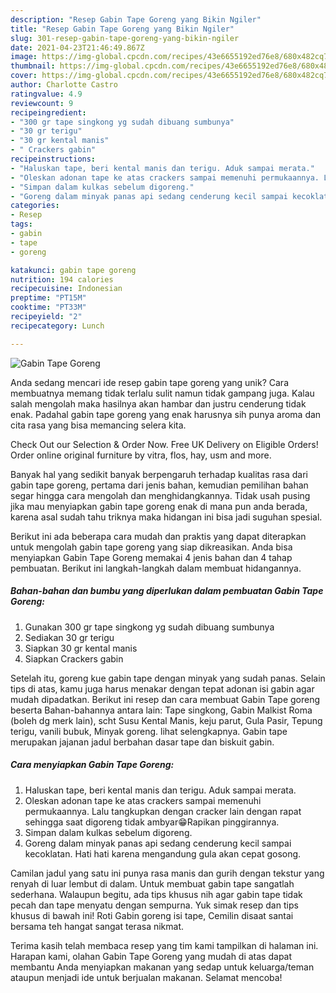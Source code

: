 ```yaml
---
description: "Resep Gabin Tape Goreng yang Bikin Ngiler"
title: "Resep Gabin Tape Goreng yang Bikin Ngiler"
slug: 301-resep-gabin-tape-goreng-yang-bikin-ngiler
date: 2021-04-23T21:46:49.867Z
image: https://img-global.cpcdn.com/recipes/43e6655192ed76e8/680x482cq70/gabin-tape-goreng-foto-resep-utama.jpg
thumbnail: https://img-global.cpcdn.com/recipes/43e6655192ed76e8/680x482cq70/gabin-tape-goreng-foto-resep-utama.jpg
cover: https://img-global.cpcdn.com/recipes/43e6655192ed76e8/680x482cq70/gabin-tape-goreng-foto-resep-utama.jpg
author: Charlotte Castro
ratingvalue: 4.9
reviewcount: 9
recipeingredient:
- "300 gr tape singkong yg sudah dibuang sumbunya"
- "30 gr terigu"
- "30 gr kental manis"
- " Crackers gabin"
recipeinstructions:
- "Haluskan tape, beri kental manis dan terigu. Aduk sampai merata."
- "Oleskan adonan tape ke atas crackers sampai memenuhi permukaannya. Lalu tangkupkan dengan cracker lain dengan rapat sehingga saat digoreng tidak ambyar😁Rapikan pinggirannya."
- "Simpan dalam kulkas sebelum digoreng."
- "Goreng dalam minyak panas api sedang cenderung kecil sampai kecoklatan. Hati hati karena mengandung gula akan cepat gosong."
categories:
- Resep
tags:
- gabin
- tape
- goreng

katakunci: gabin tape goreng 
nutrition: 194 calories
recipecuisine: Indonesian
preptime: "PT15M"
cooktime: "PT33M"
recipeyield: "2"
recipecategory: Lunch

---
```



![Gabin Tape Goreng](https://img-global.cpcdn.com/recipes/43e6655192ed76e8/680x482cq70/gabin-tape-goreng-foto-resep-utama.jpg)

Anda sedang mencari ide resep gabin tape goreng yang unik? Cara membuatnya memang tidak terlalu sulit namun tidak gampang juga. Kalau salah mengolah maka hasilnya akan hambar dan justru cenderung tidak enak. Padahal gabin tape goreng yang enak harusnya sih punya aroma dan cita rasa yang bisa memancing selera kita.

Check Out our Selection &amp; Order Now. Free UK Delivery on Eligible Orders! Order online original furniture by vitra, flos, hay, usm and more.

Banyak hal yang sedikit banyak berpengaruh terhadap kualitas rasa dari gabin tape goreng, pertama dari jenis bahan, kemudian pemilihan bahan segar hingga cara mengolah dan menghidangkannya. Tidak usah pusing jika mau menyiapkan gabin tape goreng enak di mana pun anda berada, karena asal sudah tahu triknya maka hidangan ini bisa jadi suguhan spesial.


Berikut ini ada beberapa cara mudah dan praktis yang dapat diterapkan untuk mengolah gabin tape goreng yang siap dikreasikan. Anda bisa menyiapkan Gabin Tape Goreng memakai 4 jenis bahan dan 4 tahap pembuatan. Berikut ini langkah-langkah dalam membuat hidangannya.

<!--inarticleads1-->

##### Bahan-bahan dan bumbu yang diperlukan dalam pembuatan Gabin Tape Goreng:

1. Gunakan 300 gr tape singkong yg sudah dibuang sumbunya
1. Sediakan 30 gr terigu
1. Siapkan 30 gr kental manis
1. Siapkan  Crackers gabin


Setelah itu, goreng kue gabin tape dengan minyak yang sudah panas. Selain tips di atas, kamu juga harus menakar dengan tepat adonan isi gabin agar mudah dipadatkan. Berikut ini resep dan cara membuat Gabin Tape goreng beserta Bahan-bahannya antara lain: Tape singkong, Gabin Malkist Roma (boleh dg merk lain), scht Susu Kental Manis, keju parut, Gula Pasir, Tepung terigu, vanili bubuk, Minyak goreng. lihat selengkapnya. Gabin tape merupakan jajanan jadul berbahan dasar tape dan biskuit gabin. 

<!--inarticleads2-->

##### Cara menyiapkan Gabin Tape Goreng:

1. Haluskan tape, beri kental manis dan terigu. Aduk sampai merata.
1. Oleskan adonan tape ke atas crackers sampai memenuhi permukaannya. Lalu tangkupkan dengan cracker lain dengan rapat sehingga saat digoreng tidak ambyar😁Rapikan pinggirannya.
1. Simpan dalam kulkas sebelum digoreng.
1. Goreng dalam minyak panas api sedang cenderung kecil sampai kecoklatan. Hati hati karena mengandung gula akan cepat gosong.


Camilan jadul yang satu ini punya rasa manis dan gurih dengan tekstur yang renyah di luar lembut di dalam. Untuk membuat gabin tape sangatlah sederhana. Walaupun begitu, ada tips khusus nih agar gabin tape tidak pecah dan tape menyatu dengan sempurna. Yuk simak resep dan tips khusus di bawah ini! Roti Gabin goreng isi tape, Cemilin disaat santai bersama teh hangat sangat terasa nikmat. 

Terima kasih telah membaca resep yang tim kami tampilkan di halaman ini. Harapan kami, olahan Gabin Tape Goreng yang mudah di atas dapat membantu Anda menyiapkan makanan yang sedap untuk keluarga/teman ataupun menjadi ide untuk berjualan makanan. Selamat mencoba!
